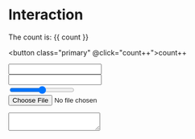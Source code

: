 # Interaction

The count is: {{ count }}

<button class="primary" @click="count++">count++</button>

<input type="text"></input>
<br>
<input type="number"></input>
<br>
<input type="range"></input>
<br>
<input type="file"></input>
<br>
<textarea></textarea>

<script setup>

import { ref } from 'vue'

const count = ref(0)

</script>